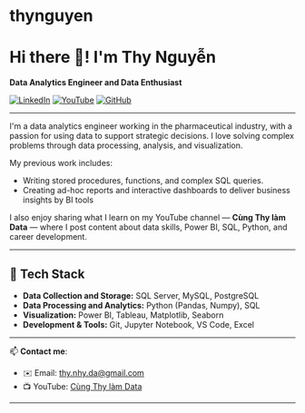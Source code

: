 # thynguyen
# Hi there 👋! I'm Thy Nguyễn

**Data Analytics Engineer and Data Enthusiast**

[![LinkedIn](https://img.shields.io/badge/LinkedIn-0077B5?style=flat&logo=linkedin&logoColor=white)](https://www.linkedin.com/in/cungthylamdata/)
[![YouTube](https://img.shields.io/badge/YouTube-FF0000?style=flat&logo=youtube&logoColor=white)](https://www.youtube.com/@cungthylamdata)
[![GitHub](https://img.shields.io/badge/GitHub-000?style=flat&logo=github&logoColor=white)](https://github.com/thynguyen23)

---

I'm a data analytics engineer working in the pharmaceutical industry, with a passion for using data to support strategic decisions. I love solving complex problems through data processing, analysis, and visualization.

My previous work includes:
- Writing stored procedures, functions, and complex SQL queries.
- Creating ad-hoc reports and interactive dashboards to deliver business insights by BI tools

I also enjoy sharing what I learn on my YouTube channel — **Cùng Thy làm Data** — where I post content about data skills, Power BI, SQL, Python, and career development.

---

## 🧰 Tech Stack

- **Data Collection and Storage:** SQL Server, MySQL, PostgreSQL  
- **Data Processing and Analytics:** Python (Pandas, Numpy), SQL  
- **Visualization:** Power BI, Tableau, Matplotlib, Seaborn  
- **Development & Tools:** Git, Jupyter Notebook, VS Code, Excel  

---

📫 **Contact me**:  
- ✉️ Email: thy.nhy.da@gmail.com
- 📺 YouTube: [Cùng Thy làm Data](https://www.youtube.com/@cungthylamdata)

---

